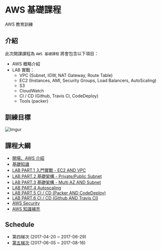 # AWS 基礎課程

AWS 教育訓練

## 介紹

此次開課課程為 `AWS 基礎課程` 將會包含以下項目：

- AWS 概略介紹
- LAB 實戰：
  - VPC (Subnet, IGW, NAT Gateway, Route Table)
  - EC2 (Instances, AMI, Security Groups, Load Balancers, AutoScaling)
  - S3
  - CloudWatch
  - CI / CD (Github, Travis CI, CodeDeploy)
  - Tools (packer)

## 訓練目標

![Imgur](http://i.imgur.com/UwE4kXi.png)

## 課程大綱

- [開場、AWS 介紹](index/01-introduction.md)
- [基礎知識](index/02-basic_knowledge.md)
- [LAB PART.1 入門實戰 - EC2 AND VPC](index/03-lab1.md)
- [LAB PART.2 基礎架構 - Private/Public Subnet](index/04-lab2.md)
- [LAB PART.3 基礎架構 - Multi AZ AND Subnet](index/05-lab3.md)
- [LAB PART.4 Autoscaling](index/06-lab4.md)
- [LAB PART.5 CI / CD (Packer AND CodeDeploy)](index/07-lab5.md)
- [LAB PART.6 CI / CD (Github AND Travis CI)](index/08-lab6.md)
- [AWS Security](index/09-security.md)
- [AWS 知識補充](index/10-more.md)

## Schedule
* 第四梯次 (2017-04-20 ~ 2017-06-29)
* [第五梯次](schedule/five.md) (2017-06-05 ~ 2017-08-16)
